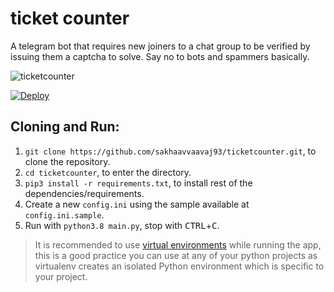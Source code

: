 # ticket counter
A telegram bot that requires new joiners to a chat group to be verified by issuing them a captcha to solve. Say no to bots and spammers basically.

![ticketcounter](https://telegra.ph/file/ab0ce68a6c7b36ef5d246.jpg)

[![Deploy](https://www.herokucdn.com/deploy/button.svg)](https://heroku.com/deploy/https://github.com/sakhaavvaavaj93/ticketcounter.git)

## Cloning and Run:
1. `git clone https://github.com/sakhaavvaavaj93/ticketcounter.git`, to clone the repository.
2. `cd ticketcounter`, to enter the directory.
3. `pip3 install -r requirements.txt`, to install rest of the dependencies/requirements.
4. Create a new `config.ini` using the sample available at `config.ini.sample`.
5. Run with `python3.8 main.py`, stop with <kbd>CTRL</kbd>+<kbd>C</kbd>.
> It is recommended to use [virtual environments](https://docs.python-guide.org/dev/virtualenvs/) while running the app, this is a good practice you can use at any of your python projects as virtualenv creates an isolated Python environment which is specific to your project.
